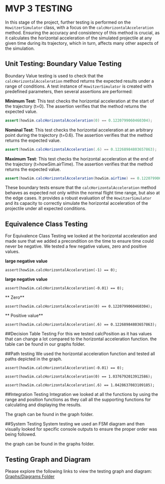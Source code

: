 # MVP 3 TESTING
In this stage of the project, further testing is performed on the `HowitzerSimulator` class, with a focus on the `calcHorizontalAcceleration` method. Ensuring the accuracy and consistency of this method is crucial, as it calculates the horizontal acceleration of the simulated projectile at any given time during its trajectory, which in turn, affects many other aspects of the simulation.

## Unit Testing: Boundary Value Testing
Boundary Value testing is used to check that the `calcHorizontalAcceleration` method returns the expected results under a range of conditions. A test instance of `HowitzerSimulator` is created with predefined parameters, then several assertions are performed:

**Minimum Test**: This test checks the horizontal acceleration at the start of the trajectory (t=0). The assertion verifies that the method returns the expected value.
```java
assert(howSim.calcHorizontalAcceleration(0) == 0.1220799060460304);
```

**Nominal Test**: This test checks the horizontal acceleration at an arbitrary point during the trajectory (t=0.6). The assertion verifies that the method returns the expected value.
```java
assert(howSim.calcHorizontalAcceleration(.6) == 0.12268984803657863);
```

**Maximum Test**: This test checks the horizontal acceleration at the end of the trajectory (t=howSim.airTime). The assertion verifies that the method returns the expected value.
```java
assert(howSim.calcHorizontalAcceleration(howSim.airTime) == 0.1220799060460304);
```

These boundary tests ensure that the `calcHorizontalAcceleration` method behaves as expected not only within the normal flight time range, but also at the edge cases. It provides a robust evaluation of the `HowitzerSimulator` and its capacity to correctly simulate the horizontal acceleration of the projectile under all expected conditions.

## Equivalence Class Testing
For Equivalence Class Testing we looked at the horizontal acceleration and made sure that we added a precondition on the time to ensure time could never be negative. We tested a few negative values, zero and positive values. 

**large negative value**
```
assert(howSim.calcHorizontalAcceleration(-1) == 0);
```

**large negative value**
```
assert(howSim.calcHorizontalAcceleration(-0.01) == 0);
```

** Zero**
```
assert(howSim.calcHorizontalAcceleration(0) == 0.1220799060460304);
```

** Positive value**
```
assert(howSim.calcHorizontalAcceleration(.6) == 0.12268984803657863);
```

##Decision Table Testing 
For this we tested calcPosition as it has values that can change a lot compared to the horizontal acceleration function. 
the table can be found in our graphs folder. 

##Path testing 
We used the horizontal acceleration function and tested all paths depicted in the graph.

```
assert(howSim.calcHorizontalAcceleration(-0.01) == 0);
```

```
assert(howSim.calcHorizontalAcceleration(0) == 1.0376792013912586);
```

```
assert(howSim.calcHorizontalAcceleration(.6) == 1.0428637083109185);
```

##Integration Testing
Integration we looked at all the functions by using the range and position functions as they call all the supporting functions for calculating and displaying the results. 

The graph can be found in the graph folder.

##System Testing
System testing we used an FSM diagram and then visually looked for specific console outputs to ensure the proper order was being followed. 

the graph can be found in the graphs folder.


## Testing Graph and Diagram
Please explore the following links to view the testing graph and diagram:
[Graphs/Diagrams Folder](https://gitlab.com/sseboys/ense375-project/-/tree/mvpThree/GraphDiagram)


